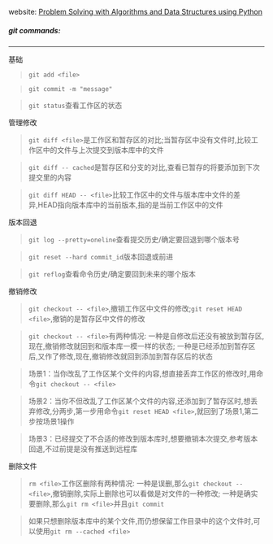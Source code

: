website: [Problem Solving with Algorithms and Data Structures using Python](http://interactivepython.org/runestone/static/pythonds/index.html)

##### git commands:

---

基础

> `git add <file>`

> `git commit -m "message"`

> `git status`查看工作区的状态

管理修改

> `git diff <file>`是工作区和暂存区的对比;当暂存区中没有文件时,比较工作区中的文件与上次提交到版本库中的文件

> `git diff -- cached`是暂存区和分支的对比,查看已暂存的将要添加到下次提交里的内容

> `git diff HEAD -- <file>`比较工作区中的文件与版本库中文件的差异,HEAD指向版本库中的当前版本,<file>指的是当前工作区中的文件

版本回退

> `git log --pretty=oneline`查看提交历史/确定要回退到哪个版本号

>  `git reset --hard commit_id`版本回退或前进

>  `git reflog`查看命令历史/确定要回到未来的哪个版本

撤销修改

> `git checkout -- <file>`,撤销工作区中文件的修改;`git reset HEAD <file>`,撤销的是暂存区中文件的修改

> `git checkout -- <file>`有两种情况:
一种是<file>自修改后还没有被放到暂存区,现在,撤销修改就回到和版本库一模一样的状态;
一种是<file>已经添加到暂存区后,又作了修改,现在,撤销修改就回到添加到暂存区后的状态

> 场景1：当你改乱了工作区某个文件的内容,想直接丢弃工作区的修改时,用命令`git checkout -- <file>`

> 场景2：当你不但改乱了工作区某个文件的内容,还添加到了暂存区时,想丢弃修改,分两步,第一步用命令`git reset HEAD <file>`,就回到了场景1,第二步按场景1操作

> 场景3：已经提交了不合适的修改到版本库时,想要撤销本次提交,参考版本回退,不过前提是没有推送到远程库

删除文件

> `rm <file>`工作区删除有两种情况:
一种是误删,那么`git checkout -- <file>`,撤销删除,实际上删除也可以看做是对文件的一种修改;
一种是确实要删除,那么`git rm <file>`并且`git commit`

> 如果只想删除版本库中的某个文件,而仍想保留工作目录中的这个文件时,可以使用`git rm --cached <file>`
